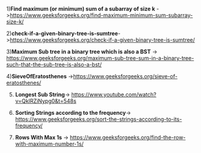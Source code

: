 1)**Find maximum (or minimum) sum of a subarray of size k** ->https://www.geeksforgeeks.org/find-maximum-minimum-sum-subarray-size-k/

2)**check-if-a-given-binary-tree-is-sumtree**->https://www.geeksforgeeks.org/check-if-a-given-binary-tree-is-sumtree/

3)**Maximum Sub tree in a binary tree which is also a BST** -> https://www.geeksforgeeks.org/maximum-sub-tree-sum-in-a-binary-tree-such-that-the-sub-tree-is-also-a-bst/

4)**SieveOfEratosthenes** ->https://www.geeksforgeeks.org/sieve-of-eratosthenes/

5. **Longest Sub String**-> https://www.youtube.com/watch?v=QklRZiNypg0&t=548s

6. **Sorting Strings according to the frequency**-> https://www.geeksforgeeks.org/sort-the-strings-according-to-its-frequency/

7) **Rows With Max 1s** -> https://www.geeksforgeeks.org/find-the-row-with-maximum-number-1s/
